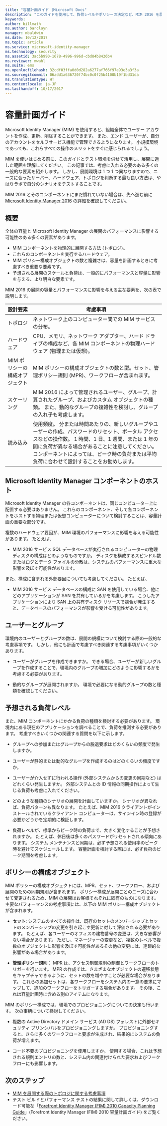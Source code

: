 ```yaml
---
title: "容量計画ガイド |Microsoft Docs"
description: "このガイドを使用して、負荷レベルやポリシーの決定など、MIM 2016 を展開する前に考慮すべき変数を理解します。"
keywords: 
author: billmath
ms.author: barclayn
manager: mbaldwin
ms.date: 10/12/2017
ms.topic: article
ms.service: microsoft-identity-manager
ms.technology: security
ms.assetid: 3ac5b990-1678-4996-996d-cbd84b8426b4
ms.reviewer: mwahl
ms.suite: ems
ms.openlocfilehash: 32cdf03ffa0d0d282a6277af766f97e93e3a3f3a
ms.sourcegitcommit: 06add1a636720f74bc0c0f25b4100b19f1bd31da
ms.translationtype: HT
ms.contentlocale: ja-JP
ms.lasthandoff: 10/17/2017
---
```

# <a name="capacity-planning-guide"></a>容量計画ガイド

Microsoft Identity Manager (MIM) を使用すると、組織全体でユーザー アカウントを作成、更新、削除することができます。 また、エンド ユーザーが、自分のアカウントをセルフサービス機能で管理できるようになります。 小規模環境であっても、これらすべての操作のメリットをすぐに感じられるでしょう。

MIM を使いはじめる前に、このガイドとテスト環境を併せて活用し、展開に適した範囲を理解してください。 この記事では、考慮に入れる必要のある多くの一般的な要素を紹介します。 しかし、展開環境は 1 つ 1 つ異なりますので、ニーズに合ったサーバー、ハードウェア、トポロジを判断する最も良い方法は、やはりラボで自分のシナリオをテストすることです。

MIM 2016 とそのコンポーネントにまだ慣れていない場合は、先へ進む前に [Microsoft Identity Manager 2016](microsoft-identity-manager-2016.md) の詳細を確認してください。

## <a name="overview"></a>概要

全体の容量と Microsoft Identity Manager の展開のパフォーマンスに影響する可能性のある多くの要素があります。

- MIM コンポーネントを物理的に展開する方法 (トポロジ)。
- これらのコンポーネントを実行するハードウェア。
- MIM ポリシー構成オブジェクトの数と複雑さは、容量を計画するときに考慮すべき重要な要素です。
- 予想される展開のスケールと負荷は、一般的にパフォーマンスと容量に影響を与える、より明白な要素です。

MIM 2016 の展開の容量とパフォーマンスに影響を与える主な要素を、次の表で説明します。

| 設計要素 | 考慮事項 |
| ------------- | -------------- |
| トポロジ | ネットワーク上のコンピューター間での MIM サービスの分布。 |
| ハードウェア | CPU、メモリ、ネットワーク アダプター、ハード ドライブの構成など、各 MIM コンポーネントの物理ハードウェア (物理または仮想)。 |
| MIM ポリシーの構成オブジェクト | MIM ポリシーの構成オブジェクトの数と型。セット、管理ポリシー規則 (MPR)、ワークフローが含まれます。 |
| スケーリング | MIM 2016 によって管理されるユーザー、グループ、計算されたグループ、およびカスタム オブジェクトの種類。 また、動的なグループの複雑性を検討し、グループの入れ子も考慮します。 |
| 読み込み | 使用頻度。 分または時間あたりの、新しいグループやユーザーの作成、パスワードのリセット、ポータル アクセスなどの操作数。 1 時間、1 日、1 週間、または 1 年の間に負荷が異なる場合があることに注意してください。 コンポーネントによっては、ピーク時の負荷または平均負荷に合わせて設計することをお勧めします。 |

## <a name="hosting-microsoft-identity-manager-components"></a>Microsoft Identity Manager コンポーネントのホスト

Microsoft Identity Manager の各コンポーネントは、同じコンピューター上に配置する必要はありません。 これらのコンポーネント、そして各コンポーネントをホストする物理または仮想コンピューターについて検討することは、容量計画の重要な部分です。

複数のハードウェア要因が、MIM 環境のパフォーマンスに影響を与える可能性があります。 たとえば、

- MIM 2016 サービス SQL データベースが実行されるコンピューターの物理ディスクの構成はどのようなものですか。 ディスクを構成するスピンドル数またはログとデータ ファイルの分散は、システムのパフォーマンスに重大な影響を及ぼす可能性があります。

また、構成に含まれる外部要因についても考慮してください。 たとえば、

- MIM 2016 サービス データベースの構成に SAN を使用している場合、他にどのアプリケーションが SAN を共有しているかを考慮します。 こうしたアプリケーションにより SAN 上の共有ディスク リソースで競合が発生すると、データベースのパフォーマンスが影響を受ける可能性があります。

## <a name="users-and-groups"></a>ユーザーとグループ

環境内のユーザーとグループの数は、展開の規模について検討する際の一般的な考慮事項です。 しかし、他にも計画で考慮すべき関連する考慮事項がいくつかあります。

- ユーザーがグループを作成できますか。 できる場合、ユーザーが新しいグループを作成することで、環境内のグループの増加にどのように影響するかを考慮する必要があります。

- 動的なグループが展開されますか。 環境で必要になる動的グループの数と種類を確認してください。

## <a name="expected-load-levels"></a>予想される負荷レベル

また、MIM コンポーネントにかかる負荷の種類を検討する必要があります。 環境内にある現在のアプリケーションを調べることで、負荷を推測する必要があります。 考慮すべきいくつかの関連する質問を以下に示します。

- グループへの参加またはグループからの脱退要求はどのくらいの頻度で発生しますか。

- ユーザーが静的または動的なグループを作成するのはどのくらいの頻度ですか。

- ユーザーが介入せずに行われる操作 (外部システムからの変更の同期など) はどれくらい発生しますか。 外部システムとの ID 情報の同期操作によって生じる負荷も考慮に入れてください。

- どのような種類のシナリオの展開を計画していますか。 シナリオが異なれば、負荷パターンも異なります。 たとえば、MIM 2016 クライアントがインストールされているクライアント コンピューターは、サインイン時の登録が必要かどうかを定期的に検証します。

- 負荷レベルが、標準からピーク時の負荷まで、大きく変化することが予想されますか。 たとえば、休日後は多くのパスワードがリセットされる傾向にあります。 システム メンテナンスと同期は、必ず予想される使用率のピーク時を避けてスケジュールします。 容量計画を検討する際には、必ず負荷のピーク期間を考慮します。

## <a name="policy-configuration-objects"></a>ポリシーの構成オブジェクト

MIM ポリシーの構成オブジェクトには、MPR、セット、ワークフロー、および展開のための同期規則が含まれます。 ポリシー構成が展開ごとのニーズに合わせて変更されるため、MIM の展開はお客様それぞれに固有のものになります。 主要なパフォーマンスの考慮事項には、以下の MIM ポリシー構成オブジェクトが含まれます。

- **セット**: システムのすべての操作は、既存のセットのメンバーシップとセットのメンバーシップの変更を引き起こす更新に対して評価される必要があります。 たとえば、各ユーザーのオフィスの建物番号の変更は、大きな影響がない場合があります。 ただし、マネージャーの変更など、複数のレベルで複数のオブジェクトに影響を及ぼす可能性があるその他の変更には、連鎖的な影響がある場合があります。

- **管理ポリシー規則**： MPR は、アクセス制御規則の制御とワークフローのトリガーを行います。 MPR の作成では、さまざまなオブジェクトの遷移状態をキャプチャできるように、セットの数を増やすことが必要な場合があります。 これらの追加セットは、各ワークフローをシステム内の一意の要求にマップして、追加のワークフローをトリガーする場合があります。 その後、これは容量計画時に含める別のアイテムになります。

MIM のポリシー構成では、環境でのプロビジョニングについての決定も行います。 次の事柄について検討してください。

- 複数の Active Directory ドメイン サービス (AD DS) フォレストに外部セキュリティ プリンシパルをプロビジョニングしますか。 プロビジョニングすると、さらに多くのワークフローと要求が生成され、結果的にシステムの負荷が増えます。

- コード不要のプロビジョニングを使用しますか。 使用する場合、これは予想される規則エントリの数と、システム内の関連付けられた要求およびワークフローにも影響します。

## <a name="next-steps"></a>次のステップ

- [MIM を展開する際のトポロジに関する考慮事項](topology-considerations.md)
- テスト ビルドとパフォーマンス テストの結果に関して詳しくは、ダウンロード可能な「[Forefront Identity Manager (FIM) 2010 Capacity Planning Guide](http://go.microsoft.com/fwlink/?LinkId=200180)」(Forefront Identity Manager (FIM) 2010 容量計画ガイド) をご覧ください。
